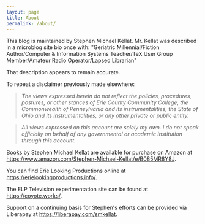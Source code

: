 ```yaml
---
layout: page
title: About
permalink: /about/
---
```


This blog is maintained by Stephen Michael Kellat.  Mr. Kellat was described in a microblog site bio once with: "Geriatric Millennial/Fiction Author/Computer & Information Systems Teacher/TeX User Group Member/Amateur Radio Operator/Lapsed Librarian"

That description appears to remain accurate.

To repeat a disclaimer previously made elsewhere:  

>*The views expressed herein do not reflect the policies, procedures, postures, or other stances of Erie County Community College, the Commonwealth of Pennsylvania and its instrumentalities, the State of Ohio and its instrumentalities, or any other private or public entity.*  

>*All views expressed on this account are solely my own.  I do not speak officially on behalf of any governmental or academic institution through this account.*  

Books by Stephen Michael Kellat are available for purchase on Amazon at <https://www.amazon.com/Stephen-Michael-Kellat/e/B085MR8Y8J>.

You can find Erie Looking Productions online at <https://erielookingproductions.info/>.  

The ELP Television experimentation site can be found at <https://coyote.works/>.

Support on a continuing basis for Stephen's efforts can be provided via Liberapay at <https://liberapay.com/smkellat>.
